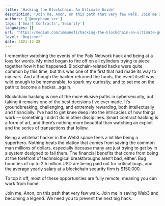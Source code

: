 ```yaml
---
title: 'Hacking the Blockchain: An Ultimate Guide'
description: 'Join me, Anon, on this path that very few walk. Join me in saving Web3 and becoming a legend. We need you to prevent the next big hack.'
authors: ['@morphean_sec']
tags: ['Smart Contracts','Security']
languages: []
url: 'https://medium.com/immunefi/hacking-the-blockchain-an-ultimate-guide-4f34b33c6e8b'
level: 'Beginner'
date: 2021-12-28
---
```


I remember watching the events of the Poly Network hack and being at a loss for words. My mind began to fire off on all cylinders trying to piece together how it had happened. Blockchain-related hacks were quite common by this time, but this was one of the first that had made its way to my ears. And although the hacker returned the funds, the event itself was wild enough to be memorable, to spark my curiosity, and to set me on the path to become a hacker…again.

Blockchain hacking is one of the more elusive paths in cybersecurity, but taking it remains one of the best decisions I’ve ever made. It’s groundbreaking, challenging, and extremely rewarding, both intellectually and financially. I’ve had to get knee deep into the intricacies of how things work — something I didn’t do in other disciplines. Smart contract hacking is a form of art, and there’s nothing more beautiful than watching an exploit and the series of transactions that follow.

Being a whitehat hacker in the Web3 space feels a lot like being a superhero. Nothing beats the elation that comes from saving the common man millions of dollars, especially because many are just trying to get by in a system designed to fail them. The financial benefits that come from being at the forefront of technological breakthroughs aren’t bad, either. Bug bounties of up to 2.5 million USD are being paid out for critical bugs, and the average yearly salary at a blockchain security firm is $150,000.

To top it off, most of these opportunities are fully remote, meaning you can work from home.

Join me, Anon, on this path that very few walk. Join me in saving Web3 and becoming a legend. We need you to prevent the next big hack.